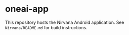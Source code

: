 # oneai-app

This repository hosts the Nirvana Android application. See `Nirvana/README.md` for build instructions.
